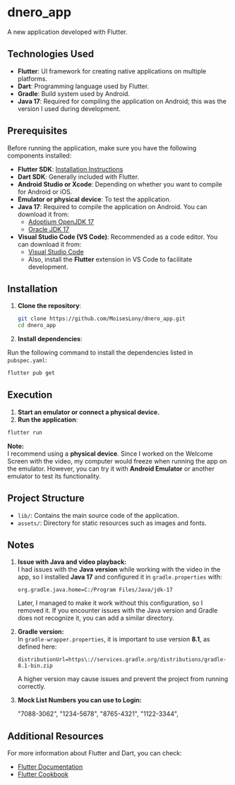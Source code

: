 # dnero_app

A new application developed with Flutter.

## Technologies Used

- **Flutter**: UI framework for creating native applications on multiple platforms.
- **Dart**: Programming language used by Flutter.
- **Gradle**: Build system used by Android.
- **Java 17**: Required for compiling the application on Android; this was the version I used during development.

## Prerequisites

Before running the application, make sure you have the following components installed:

- **Flutter SDK**: [Installation Instructions](https://docs.flutter.dev/get-started/install)
- **Dart SDK**: Generally included with Flutter.
- **Android Studio or Xcode**: Depending on whether you want to compile for Android or iOS.
- **Emulator or physical device**: To test the application.
- **Java 17**: Required to compile the application on Android. You can download it from:
    - [Adoptium OpenJDK 17](https://adoptium.net/es/temurin/releases/)
    - [Oracle JDK 17](https://www.oracle.com/java/technologies/javase/jdk17-archive-downloads.html)
- **Visual Studio Code (VS Code)**: Recommended as a code editor. You can download it from: 
    - [Visual Studio Code](https://code.visualstudio.com/)
    - Also, install the **Flutter** extension in VS Code to facilitate development.


## Installation

1. **Clone the repository**:

   ```bash
   git clone https://github.com/MoisesLony/dnero_app.git
   cd dnero_app
   ```

2. **Install dependencies**:

Run the following command to install the dependencies listed in `pubspec.yaml`:

```bash
flutter pub get
```

## Execution

1. **Start an emulator or connect a physical device.**
2. **Run the application**:

```bash
flutter run
```

**Note:**  
I recommend using a **physical device**. Since I worked on the Welcome Screen with the video, my computer would freeze when running the app on the emulator. However, you can try it with **Android Emulator** or another emulator to test its functionality.

## Project Structure

- `lib/`: Contains the main source code of the application.
- `assets/`: Directory for static resources such as images and fonts.

## Notes

1. **Issue with Java and video playback:**  
   I had issues with the **Java version** while working with the video in the app, so I installed **Java 17** and configured it in `gradle.properties` with:

   ```properties
   org.gradle.java.home=C:/Program Files/Java/jdk-17
   ```

   Later, I managed to make it work without this configuration, so I removed it. If you encounter issues with the Java version and Gradle does not recognize it, you can add a similar directory.

2. **Gradle version:**  
   In `gradle-wrapper.properties`, it is important to use version **8.1**, as defined here:

   ```properties
   distributionUrl=https\://services.gradle.org/distributions/gradle-8.1-bin.zip
   ```

   A higher version may cause issues and prevent the project from running correctly.

3. **Mock List Numbers you can use to Login:**

   "7088-3062", 
   "1234-5678", 
   "8765-4321", 
   "1122-3344", 
  

## Additional Resources

For more information about Flutter and Dart, you can check:

- [Flutter Documentation](https://docs.flutter.dev)
- [Flutter Cookbook](https://docs.flutter.dev/cookbook)